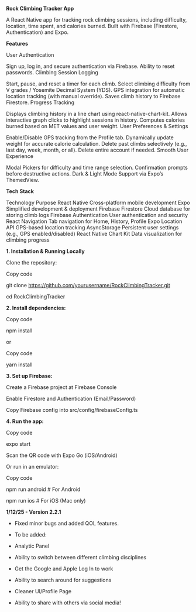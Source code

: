 **Rock Climbing Tracker App**


A React Native app for tracking rock climbing sessions, including difficulty, location, time spent, and calories burned. Built with Firebase (Firestore, Authentication) and Expo.

**Features**


User Authentication



Sign up, log in, and secure authentication via Firebase.
Ability to reset passwords.
Climbing Session Logging

Start, pause, and reset a timer for each climb.
Select climbing difficulty from V grades / Yosemite Decimal System (YDS).
GPS integration for automatic location tracking (with manual override).
Saves climb history to Firebase Firestore.
Progress Tracking

Displays climbing history in a line chart using react-native-chart-kit.
Allows interactive graph clicks to highlight sessions in history.
Computes calories burned based on MET values and user weight.
User Preferences & Settings

Enable/Disable GPS tracking from the Profile tab.
Dynamically update weight for accurate calorie calculation.
Delete past climbs selectively (e.g., last day, week, month, or all).
Delete entire account if needed.
Smooth User Experience

Modal Pickers for difficulty and time range selection.
Confirmation prompts before destructive actions.
Dark & Light Mode Support via Expo’s ThemedView.


**Tech Stack**


Technology	Purpose
React Native	Cross-platform mobile development
Expo	Simplified development & deployment
Firebase Firestore	Cloud database for storing climb logs
Firebase Authentication	User authentication and security
React Navigation	Tab navigation for Home, History, Profile
Expo Location API	GPS-based location tracking
AsyncStorage	Persistent user settings (e.g., GPS enabled/disabled)
React Native Chart Kit	Data visualization for climbing progress


**1. Installation & Running Locally**

 Clone the repository:
 
Copy code

git clone https://github.com/yourusername/RockClimbingTracker.git

cd RockClimbingTracker


**2. Install dependencies:**

Copy code

npm install

or

Copy code

yarn install

**3. Set up Firebase:**

Create a Firebase project at Firebase Console

Enable Firestore and Authentication (Email/Password)

Copy Firebase config into src/config/firebaseConfig.ts

**4. Run the app:**


Copy code

expo start

Scan the QR code with Expo Go (iOS/Android)

Or run in an emulator:


Copy code

npm run android  # For Android

npm run ios      # For iOS (Mac only)


**1/12/25 - Version 2.2.1** 

- Fixed minor bugs and added QOL features.

- To be added:

- Analytic Panel

- Ability to switch between different climbing disciplines

- Get the Google and Apple Log In to work

- Ability to search around for suggestions

- Cleaner UI/Profile Page

- Ability to share with others via social media!
